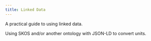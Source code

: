```yaml
---
title: Linked Data
---
```


A practical guide to using linked data.

Using SKOS and/or another ontology with JSON-LD to convert units.
